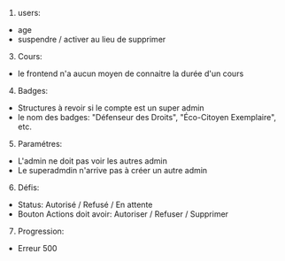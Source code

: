 1. users:
- age
- suspendre / activer au lieu de supprimer

<!-- 2. Dashboard:
- diagramme:
    - évolution des parcours en fonction des dates
    - nombre de badges fournnis 
    - etc. -->

3. Cours:
- le frontend n'a aucun moyen de connaitre la durée d'un cours

4. Badges:
- Structures à revoir si le compte est un super admin
- le nom des badges: "Défenseur des Droits", "Éco-Citoyen Exemplaire", etc. 

5. Paramétres:
- L'admin ne doit pas voir les autres admin
- Le superadmdin n'arrive pas à créer un autre admin

6. Défis:
- Status: Autorisé / Refusé / En attente
- Bouton Actions doit avoir: Autoriser / Refuser / Supprimer

7. Progression:
- Erreur 500
